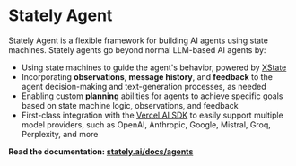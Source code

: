 # Stately Agent

Stately Agent is a flexible framework for building AI agents using state machines. Stately agents go beyond normal LLM-based AI agents by:

- Using state machines to guide the agent's behavior, powered by [XState](https://stately.ai/docs/xstate)
- Incorporating **observations**, **message history**, and **feedback** to the agent decision-making and text-generation processes, as needed
- Enabling custom **planning** abilities for agents to achieve specific goals based on state machine logic, observations, and feedback
- First-class integration with the [Vercel AI SDK](https://sdk.vercel.ai/) to easily support multiple model providers, such as OpenAI, Anthropic, Google, Mistral, Groq, Perplexity, and more

**Read the documentation: [stately.ai/docs/agents](https://stately.ai/docs/agents)**
